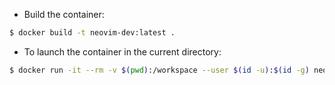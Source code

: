 * Build the container:
```bash
$ docker build -t neovim-dev:latest .
```


* To launch the container in the current directory:
```bash
$ docker run -it --rm -v $(pwd):/workspace --user $(id -u):$(id -g) neovim-dev:latest
```
